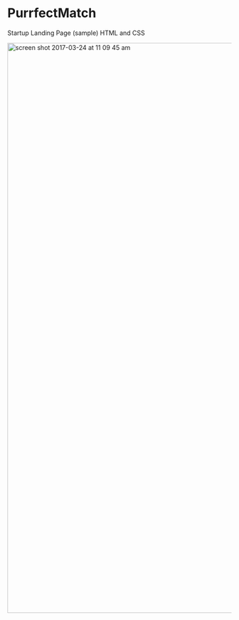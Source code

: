 # PurrfectMatch
Startup Landing Page (sample)
HTML and CSS

<img width="1280" alt="screen shot 2017-03-24 at 11 09 45 am" src="https://cloud.githubusercontent.com/assets/16535489/24307904/3358b3a8-1083-11e7-9754-6586ec218236.png">
